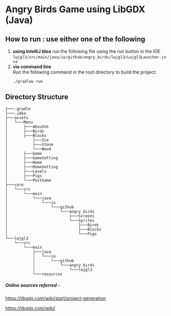 # Angry Birds Game using LibGDX (Java)
## How to run : use either one of the following
1. **using IntelliJ Idea**
   run the following file using the run button in the IDE
   `lwjgl3/src/main/java/io/github/angry_birds/lwjgl3/Lwjgl3Launcher.java`
2. **via command line**     
   Run the following command in the root directory to build the project:
     ```
   ./gradlew run
     ```

## Directory Structure

```plaintext
├───.gradle
├───.idea
├───assets
│   └───Menu
│       ├───AboutUs
│       ├───Birds
│       ├───Blocks
│           ├───Ice
│           ├───Stone
│           └───Wood
│       ├───Game
│       ├───GameSetting
│       ├───Home
│       ├───HomeSetting
│       ├───Levels
│       ├───Pigs
│       └───PostGame
├───core
│   └───src
│       └───main
│           └───java
│               └───io
│                   └───github
│                       └───angry_birds
│                           ├───Screens
│                           └───Sprites
│                               ├───Birds
│                               ├───Blocks
│                               └───Pigs
└───lwjgl3
    └───src
        └───main
            ├───java
            │   └───io
            │       └───github
            │           └───angry_birds
            │               └───lwjgl3
            └───resources

```
##### Online sources referred -
https://libgdx.com/wiki/start/project-generation

https://libgdx.com/wiki/
